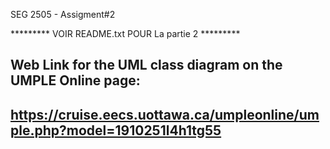 SEG 2505 - Assigment#2

********* VOIR README.txt POUR La partie 2 *********


Web Link for the UML class diagram on the UMPLE Online page:
---
https://cruise.eecs.uottawa.ca/umpleonline/umple.php?model=1910251l4h1tg55
---


